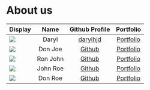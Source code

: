 # About us

Display |   Name   |            Github Profile            | Portfolio 
--------|:--------:|:------------------------------------:|:---------:
![](https://via.placeholder.com/100.png?text=Photo) |  Daryl   | [darylhjd](https://github.com/darylhjd) | [Portfolio](docs/team/daryl.md)
![](https://via.placeholder.com/100.png?text=Photo) | Don Joe  |    [Github](https://github.com/)     | [Portfolio](docs/team/johndoe.md)
![](https://via.placeholder.com/100.png?text=Photo) | Ron John |    [Github](https://github.com/)     | [Portfolio](docs/team/johndoe.md)
![](https://via.placeholder.com/100.png?text=Photo) | John Roe |    [Github](https://github.com/)     | [Portfolio](docs/team/johndoe.md)
![](https://via.placeholder.com/100.png?text=Photo) | Don Roe  |    [Github](https://github.com/)     | [Portfolio](docs/team/johndoe.md)
